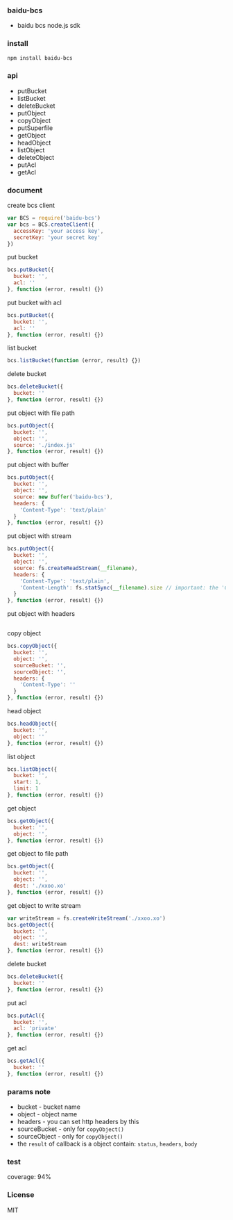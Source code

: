 ### baidu-bcs
* baidu bcs node.js sdk

### install
```bash
npm install baidu-bcs
```

### api
* putBucket
* listBucket
* deleteBucket
* putObject
* copyObject
* putSuperfile
* getObject
* headObject
* listObject
* deleteObject
* putAcl
* getAcl

### document

create bcs client
```js
var BCS = require('baidu-bcs')
var bcs = BCS.createClient({
  accessKey: 'your access key',
  secretKey: 'your secret key'
})
```

put bucket
```js
bcs.putBucket({
  bucket: '',
  acl: ''
}, function (error, result) {})
```

put bucket with acl
```js
bcs.putBucket({
  bucket: '',
  acl: ''
}, function (error, result) {})
```

list bucket
```js
bcs.listBucket(function (error, result) {})
```

delete bucket
```js
bcs.deleteBucket({
  bucket: ''
}, function (error, result) {})
```

put object with file path
```js
bcs.putObject({
  bucket: '',
  object: '',
  source: './index.js'
}, function (error, result) {})
```


put object with buffer
```js
bcs.putObject({
  bucket: '',
  object: '',
  source: new Buffer('baidu-bcs'),
  headers: {
    'Content-Type': 'text/plain'
  }
}, function (error, result) {})
```

put object with stream
```js
bcs.putObject({
  bucket: '',
  object: '',
  source: fs.createReadStream(__filename),
  headers: {
    'Content-Type': 'text/plain',
    'Content-Length': fs.statSync(__filename).size // important: the 'Content-Type' is must
  }
}, function (error, result) {})
```

put object with headers
```js
```

copy object
```js
bcs.copyObject({
  bucket: '',
  object: '',
  sourceBucket: '',
  sourceObject: '',
  headers: {
    'Content-Type': ''
  }
}, function (error, result) {})
```

head object
```js
bcs.headObject({
  bucket: '',
  object: ''
}, function (error, result) {})
```

list object
```js
bcs.listObject({
  bucket: '',
  start: 1,
  limit: 1
}, function (error, result) {})
```

get object
```js
bcs.getObject({
  bucket: '',
  object: '',
}, function (error, result) {})
```

get object to file path
```js
bcs.getObject({
  bucket: '',
  object: '',
  dest: './xxoo.xo'
}, function (error, result) {})
```

get object to write stream
```js
var writeStream = fs.createWriteStream('./xxoo.xo')
bcs.getObject({
  bucket: '',
  object: '',
  dest: writeStream
}, function (error, result) {})
```

delete bucket
```js
bcs.deleteBucket({
  bucket: ''
}, function (error, result) {})
```

put acl
```js
bcs.putAcl({
  bucket: '',
  acl: 'private'
}, function (error, result) {})
```

get acl
```js
bcs.getAcl({
  bucket: ''
}, function (error, result) {})
```

### params note
* bucket - bucket name
* object - object name
* headers - you can set http headers by this
* sourceBucket - only for `copyObject()`
* sourceObject - only for `copyObject()`
* the `result` of callback is a object contain: `status`, `headers`, `body`

### test
coverage: 94%

### License
MIT
